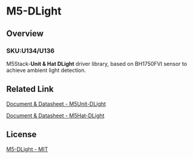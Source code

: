 # M5-DLight

## Overview

### SKU:U134/U136

M5Stack-**Unit & Hat DLight** driver library, based on BH1750FVI sensor to achieve ambient light detection.

## Related Link

[Document & Datasheet - M5Unit-DLight](https://docs.m5stack.com/en/hat/hat_dlight)

[Document & Datasheet - M5Hat-DLight](https://docs.m5stack.com/en/hat/hat_dlight)


## License

[M5-DLight - MIT](LICENSE)

